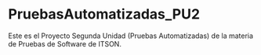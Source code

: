 # PruebasAutomatizadas_PU2
 Este es el Proyecto Segunda Unidad (Pruebas Automatizadas) de la materia de Pruebas de Software de ITSON.
